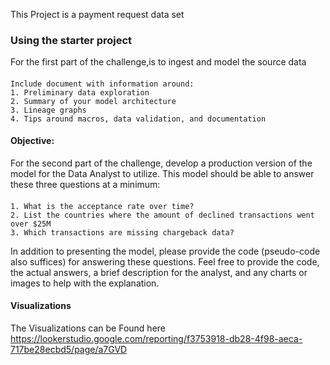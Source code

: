 This Project is a payment request data set

### Using the starter project

For the first part of the challenge,is to ingest and model the source data 

#### 
    Include document with information around:
    1. Preliminary data exploration
    2. Summary of your model architecture
    3. Lineage graphs
    4. Tips around macros, data validation, and documentation


#### Objective:

For the second part of the challenge, develop a production version of the model for the Data Analyst to utilize. This model should be able to answer these three questions at a minimum:

#### 
    1. What is the acceptance rate over time?
    2. List the countries where the amount of declined transactions went over $25M
    3. Which transactions are missing chargeback data?

In addition to presenting the model, please provide the code (pseudo-code also suffices) for answering these questions. 
Feel free to provide the code, the actual answers, a brief description for the analyst, and any charts or images to help with the explanation.


#### Visualizations

The Visualizations can be Found here https://lookerstudio.google.com/reporting/f3753918-db28-4f98-aeca-717be28ecbd5/page/a7GVD
